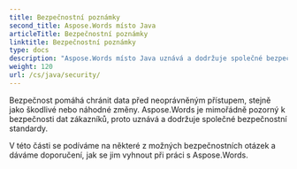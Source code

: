 ```yaml
---
title: Bezpečnostní poznámky
second_title: Aspose.Words místo Java
articleTitle: Bezpečnostní poznámky
linktitle: Bezpečnostní poznámky
type: docs
description: "Aspose.Words místo Java uznává a dodržuje společné bezpečnostní normy s cílem zajistit vysokou úroveň bezpečnosti údajů. Podívejte se na možné bezpečnostní otázky a doporučení, jak se jim vyhnout."
weight: 120
url: /cs/java/security/
---
```


Bezpečnost pomáhá chránit data před neoprávněným přístupem, stejně jako škodlivé nebo náhodné změny. Aspose.Words je mimořádně pozorný k bezpečnosti dat zákazníků, proto uznává a dodržuje společné bezpečnostní standardy.

V této části se podíváme na některé z možných bezpečnostních otázek a dáváme doporučení, jak se jim vyhnout při práci s Aspose.Words.